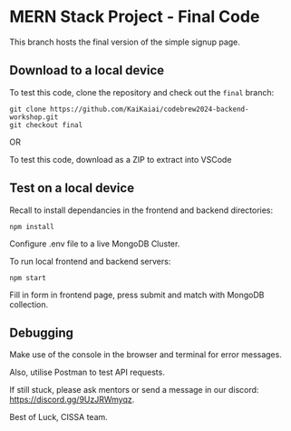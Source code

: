 
# MERN Stack Project - Final Code

This branch hosts the final version of the simple signup page.

## Download to a local device

To test this code, clone the repository and check out the `final` branch:
```
git clone https://github.com/KaiKaiai/codebrew2024-backend-workshop.git
git checkout final
```
OR

To test this code, download as a ZIP to extract into VSCode

## Test on a local device

Recall to install dependancies in the frontend and backend directories:
```
npm install
```

Configure .env file to a live MongoDB Cluster.

To run local frontend and backend servers:
```
npm start
```

Fill in form in frontend page, press submit and match with MongoDB collection.

## Debugging

Make use of the console in the browser and terminal for error messages.

Also, utilise Postman to test API requests.

If still stuck, please ask mentors or send a message in our discord: https://discord.gg/9UzJRWmyqz.

Best of Luck, CISSA team.
